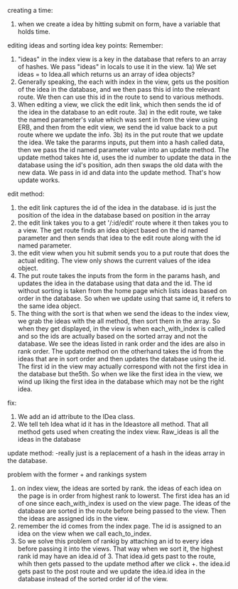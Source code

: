 creating a time:
1) when  we create a idea by hitting submit on form, have a variable that holds time.



editing ideas and sorting idea key points:
Remember:
1) "ideas" in the index view is a key in the database that refers to an array of hashes. We pass "ideas" in locals to use it in the view.
1a) We set ideas = to Idea.all which returns us an array of idea objects?
2) Generally speaking, the each with index in the view, gets us the position of the idea in the database, and we then pass this id into the relevant route. We then can use this id in the route to send to various methods.
3) When editing a view, we click the edit link, which then sends the id of the idea in the database to an edit route.
3a) in the edit route, we take the named parameter's value which was sent in from the view using ERB, and then from the edit view, we send the id value back to a put route where we update the info.
3b) its in the put route that we update the idea. We take the pararms inputs, put them into a hash called data, then we pass the id named parameter value into an update method. The update method takes hte id, uses the id number to update the data in the database using the id's position, adn then swaps the old data with the new data. We pass in id and data into the update method. That's how update works.



edit method:
1) the edit link captures the id of the idea in the database. id is just the position of the idea in the database based on position in the array
2) the edit link takes you to a get '/:id/edit' route where it then takes you to a view. The get route finds an idea object based on the id named parameter and then sends that idea to the edit route along with the id named parameter.
3) the edit view when you hit submit sends you to a put route that does the actual editing. The view only shows the current values of the idea object.
4) The put route takes the inputs from the form in the params hash, and updates the idea in the database using that data and the id. The id without sorting is taken from the home page which lists ideas based on order in the database. So when we update using that same id, it refers to the same idea object.
5) The thing with the sort is that when we send the ideas to the index view, we grab the ideas with the all method, then sort them in the array. So when they get displayed, in the view is when each_with_index is called and so the ids are actually based on the sorted array and not the database. We see the ideas listed in rank order and the ides are also in rank order. The update method on the otherhand takes the id from the ideas that are in sort order and then updates the database using the id. The first id in the view may actually correspond with not the first idea in the database but the5th. So when we like the first idea in the view, we wind up liking the first idea in the database which may not be the right idea.

fix:
1) We add an id attribute to the IDea class.
2) We tell teh Idea what id it has in the Ideastore all method. That all method gets used when creating the index view. Raw_ideas is all the ideas in the database



update method:
-really just is a replacement of a hash in the ideas array in the database.


problem with the former + and rankings system
1) on index view, the ideas are sorted by rank. the ideas of each idea on the page is in order from highest rank to lowerst. The first idea has an id of one since each_with_index is used on the view page. The ideas of the database are sorted in the route before being passed to the view. Then the ideas are assigned ids in the view.
2) remember the id comes from the index page. The id is assigned to an idea on the view when we call each_to_index.
3) So we solve this problem of rankig by attaching an id to every idea before passing it into the views. That way when we sort it, the highest rank id may have an idea.id of 3. That idea.id gets past to the route, whih then gets passed to the update method after we click +. the idea.id gets past to the post route and we update the idea.id idea in the database instead of the sorted order id of the view. 
